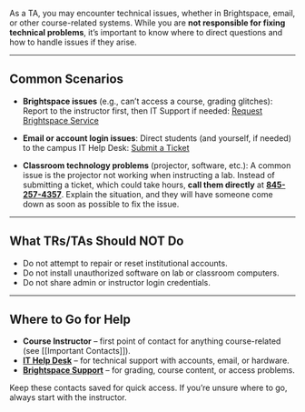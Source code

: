 
As a TA, you may encounter technical issues, whether in Brightspace, email, or other course-related systems. While you are **not responsible for fixing technical problems**, it’s important to know where to direct questions and how to handle issues if they arise.

---
## Common Scenarios

- **Brightspace issues** (e.g., can’t access a course, grading glitches): Report to the instructor first, then IT Support if needed: [Request Brightspace Service](https://newpaltz.teamdynamix.com/TDClient/1905/Portal/Requests/ServiceDet?ID=51541)

- **Email or account login issues**: Direct students (and yourself, if needed) to the campus IT Help Desk: [Submit a Ticket](https://newpaltz.teamdynamix.com/TDClient/1905/Portal/Requests/ServiceCatalog)

- **Classroom technology problems** (projector, software, etc.): A common issue is the projector not working when instructing a lab. Instead of submitting a ticket, which could take hours, **call them directly** at **[845-257-4357]((tel:8452574357))**. Explain the situation, and they will have someone come down as soon as possible to fix the issue. 

---
## What TRs/TAs Should NOT Do

- Do not attempt to repair or reset institutional accounts.  
- Do not install unauthorized software on lab or classroom computers.  
- Do not share admin or instructor login credentials.  

---
## Where to Go for Help

- **Course Instructor** – first point of contact for anything course-related (see [[Important Contacts]]).  
- **[IT Help Desk](https://newpaltz.teamdynamix.com/TDClient/1905/Portal/Home/)** – for technical support with accounts, email, or hardware.  
- [**Brightspace Support**](https://newpaltz.teamdynamix.com/TDClient/1905/Portal/Requests/ServiceDet?ID=51541) – for grading, course content, or access problems.  

Keep these contacts saved for quick access. If you’re unsure where to go, always start with the instructor.

